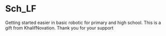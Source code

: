 # Sch_LF
Getting started easier in basic robotic for primary and high school. This is a gift from KhalifNovation. Thank you for your support
